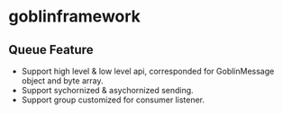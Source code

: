 # goblinframework

## Queue Feature
* Support high level & low level api, corresponded for GoblinMessage object and byte array.
* Support sychornized & asychornized sending.
* Support group customized for consumer listener.

